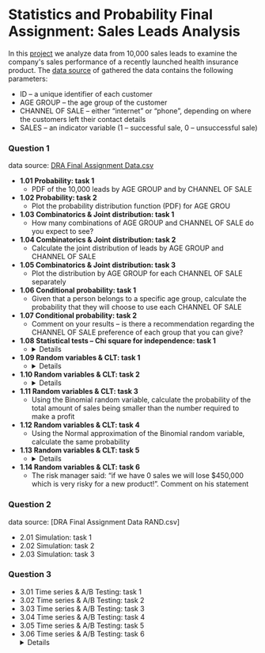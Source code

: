 # Statistics and Probability Final Assignment: Sales Leads Analysis
In this [project](https://github.com/Rina-Irene-arch/Statistics_and_Probability_NAYA_Assignment/blob/main/Naya_DRA_Statistics_Final_Assignment_Rina_Rafalski_D_Fin.ipynb) we analyze data from 10,000 sales leads to examine the company's sales performance of a recently launched health insurance product.
The [data source](https://github.com/Rina-Irene-arch/Statistics_and_Probability_NAYA_Assignment/blob/main/DRA%20Final%20Assignment%20Data.csv) of gathered the data contains the following parameters:
- ID – a unique identifier of each customer
- AGE GROUP – the age group of the customer
- CHANNEL OF SALE – either “internet” or “phone”, depending on where the customers left their contact
details
- SALES – an indicator variable (1 – successful sale, 0 – unsuccessful sale)
### Question 1
data source: [DRA Final Assignment Data.csv](https://github.com/Rina-Irene-arch/Statistics_and_Probability_NAYA_Assignment/blob/main/DRA%20Final%20Assignment%20Data.csv)
- **1.01 Probability: task 1**
   - PDF of the 10,000 leads by AGE GROUP and by CHANNEL OF SALE
- **1.02 Probability: task 2**
   - Plot the probability distribution function (PDF) for AGE GROU
- **1.03 Combinatorics & Joint distribution: task 1**
   - How many combinations of AGE GROUP and CHANNEL OF SALE do you expect to see?
- **1.04 Combinatorics & Joint distribution: task 2**
   - Calculate the joint distribution of leads by AGE GROUP and CHANNEL OF SALE
- **1.05 Combinatorics & Joint distribution: task 3**
   - Plot the distribution by AGE GROUP for each CHANNEL OF SALE separately
- **1.06 Conditional probability: task 1**
   - Given that a person belongs to a specific age group, calculate the probability that they will choose to use each CHANNEL OF SALE 
- **1.07 Conditional probability: task 2**
   - Comment on your results – is there a recommendation regarding the CHANNEL OF SALE preference of each group that you can give?
- **1.08 Statistical tests – Chi square for independence: task 1**
   - <details>
      The company wishes to examine the dependence/independence between the choice of CHANNEL OF SALE and the SALES indicator.<br>
      Perform a Chi square test of independence between CHANNEL OF SALE and the SALES indicator.<br>
      - What are the null and alternative hypotheses of this test?<br>
      - Calculate the P-value of the test and state your conclusion at a 5% significance level and at a 1% significance level.
- **1.09 Random variables & CLT: task 1**
   - <details>
      The company wishes to calculate its expected profit:<br>
      - It spends 45$ on acquiring each sales lead<br>
      - Price of each sale is 86$<br>
      Calculate the minimal number of sales (out of 10,000 leads) required to make a profit
- **1.10 Random variables & CLT: task 2**
   - <details>
      The company decides to model the total amount of sales using a Binomial random variable<br>
      - Where n=10,000<br>
      - And p is estimated from the SALES column<br>
      Estimate the value of p
- **1.11 Random variables & CLT: task 3**
   - Using the Binomial random variable, calculate the probability of the total amount of sales being smaller than the number required to make a profit
- **1.12 Random variables & CLT: task 4**
   - Using the Normal approximation of the Binomial random variable, calculate the same probability
- **1.13 Random variables & CLT: task 5**
   - <details>
      Plot the two distributions together – Binomial as bars, Normal as line (you may choose the Xaxis range which is best suitable for your plot). Comment on the appropriateness of the approximation
- **1.14 Random variables & CLT: task 6**
   - The risk manager said: “if we have 0 sales we will lose $450,000 which is very risky for a new product!”. Comment on his statement
### Question 2 
data source: [DRA Final Assignment Data RAND.csv]
- 2.01 Simulation: task 1
- 2.02 Simulation: task 2
- 2.03 Simulation: task 3
### Question 3
- 3.01 Time series & A/B Testing: task 1
- 3.02 Time series & A/B Testing: task 2
- 3.03 Time series & A/B Testing: task 3
- 3.04 Time series & A/B Testing: task 4
- 3.05 Time series & A/B Testing: task 5
- 3.06 Time series & A/B Testing: task 6
   <details>
          Calculate the probability distribution function (PDF) of the 10,000 leads by AGE GROUP and by CHANNEL OF SALE separately (present your findings as the percent of each group out of 10,000)

